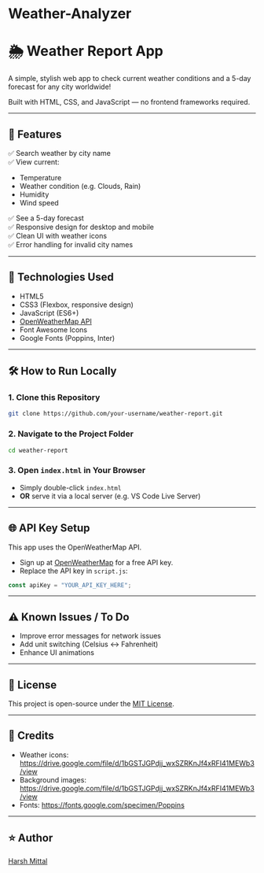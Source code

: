 # Weather-Analyzer

# 🌦️ Weather Report App

A simple, stylish web app to check current weather conditions and a 5-day forecast for any city worldwide!

Built with HTML, CSS, and JavaScript — no frontend frameworks required.

---

## 🚀 Features

✅ Search weather by city name  
✅ View current:
- Temperature
- Weather condition (e.g. Clouds, Rain)
- Humidity
- Wind speed

✅ See a 5-day forecast  
✅ Responsive design for desktop and mobile  
✅ Clean UI with weather icons  
✅ Error handling for invalid city names

---

## 🔧 Technologies Used

- HTML5
- CSS3 (Flexbox, responsive design)
- JavaScript (ES6+)
- [OpenWeatherMap API](https://openweathermap.org/api)
- Font Awesome Icons
- Google Fonts (Poppins, Inter)

---


## 🛠️ How to Run Locally

### 1. Clone this Repository

```bash
git clone https://github.com/your-username/weather-report.git
```

### 2. Navigate to the Project Folder

```bash
cd weather-report
```

### 3. Open `index.html` in Your Browser

- Simply double-click `index.html`
- **OR** serve it via a local server (e.g. VS Code Live Server)

---

## 🌐 API Key Setup

This app uses the OpenWeatherMap API.

- Sign up at [OpenWeatherMap](https://openweathermap.org/api) for a free API key.
- Replace the API key in `script.js`:

```js
const apiKey = "YOUR_API_KEY_HERE";
```

---

## ⚠️ Known Issues / To Do

- Improve error messages for network issues
- Add unit switching (Celsius ↔ Fahrenheit)
- Enhance UI animations

---

## 📄 License

This project is open-source under the [MIT License](LICENSE).

---

## 🙏 Credits

- Weather icons: https://drive.google.com/file/d/1bGSTJGPdjj_wxSZRKnJf4xRFI41MEWb3/view
- Background images: https://drive.google.com/file/d/1bGSTJGPdjj_wxSZRKnJf4xRFI41MEWb3/view
- Fonts: https://fonts.google.com/specimen/Poppins

---

## ⭐ Author

[Harsh Mittal](https://github.com/harshmittal09)
